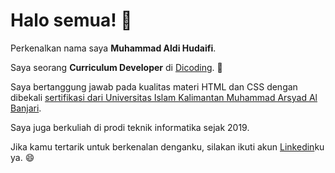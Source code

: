 # Halo semua! 👋

Perkenalkan nama saya **Muhammad Aldi Hudaifi**.<br>

Saya seorang **Curriculum Developer** di [Dicoding](https://www.dicoding.com). 🌱<br> 

Saya bertanggung jawab pada kualitas materi HTML dan CSS dengan dibekali [sertifikasi dari Universitas Islam Kalimantan Muhammad Arsyad Al Banjari](https://praktikum.fti.uniska-bjm.ac.id/praktikum/list-sertifikat/).<br>

Saya juga berkuliah di prodi teknik informatika sejak 2019.<br>

Jika kamu tertarik untuk berkenalan denganku, silakan ikuti akun [Linkedin](https://www.linkedin.com/in/aldi-aldi-668894288)ku ya. 😄
